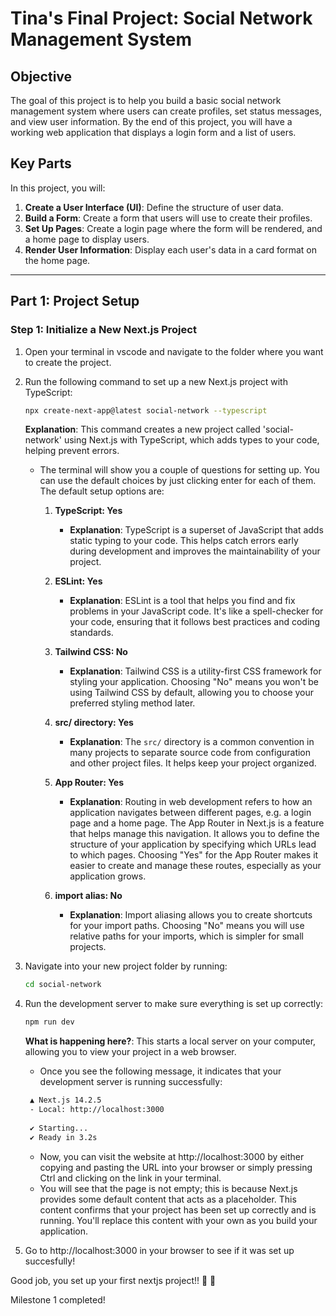 # Tina's Final Project: Social Network Management System

## Objective
The goal of this project is to help you build a basic social network management system where users can create profiles, set status messages, and view user information. By the end of this project, you will have a working web application that displays a login form and a list of users.

## Key Parts
In this project, you will:

1. **Create a User Interface (UI)**: Define the structure of user data.
2. **Build a Form**: Create a form that users will use to create their profiles.
3. **Set Up Pages**: Create a login page where the form will be rendered, and a home page to display users.
4. **Render User Information**: Display each user's data in a card format on the home page.

---

## Part 1: Project Setup

### Step 1: Initialize a New Next.js Project

1. Open your terminal in vscode and navigate to the folder where you want to create the project.

2. Run the following command to set up a new Next.js project with TypeScript:

   ```bash
   npx create-next-app@latest social-network --typescript
   ```

   **Explanation**: This command creates a new project called 'social-network' using Next.js with TypeScript, which adds types to your code, helping prevent errors.
    - The terminal will show you a couple of questions for setting up. You can use the default choices by just clicking enter for each of them. The default setup options are:
    
       1. **TypeScript: Yes**
          - **Explanation**: TypeScript is a superset of JavaScript that adds static typing to your code. This helps catch errors early during development and improves the maintainability of your project.
       
       2. **ESLint: Yes**
          - **Explanation**: ESLint is a tool that helps you find and fix problems in your JavaScript code. It's like a spell-checker for your code, ensuring that it follows best practices and coding standards.
       
       3. **Tailwind CSS: No**
          - **Explanation**: Tailwind CSS is a utility-first CSS framework for styling your application. Choosing "No" means you won't be using Tailwind CSS by default, allowing you to choose your preferred styling method later.
    
       4. **src/ directory: Yes**
          - **Explanation**: The `src/` directory is a common convention in many projects to separate source code from configuration and other project files. It helps keep your project organized.
    
       5. **App Router: Yes**
          - **Explanation**: Routing in web development refers to how an application navigates between different pages, e.g. a login page and a home page. The App Router in Next.js is a feature that helps manage this navigation. It allows you to define the structure of your application by specifying which URLs lead to which pages. Choosing "Yes" for the App Router makes it easier to create and manage these routes, especially as your application grows.

    
       6. **import alias: No**
          - **Explanation**: Import aliasing allows you to create shortcuts for your import paths. Choosing "No" means you will use relative paths for your imports, which is simpler for small projects.


4. Navigate into your new project folder by running:
   ```bash
   cd social-network
   ```
   
5. Run the development server to make sure everything is set up correctly:
   ```bash
   npm run dev
   ```

   **What is happening here?**: This starts a local server on your computer, allowing you to view your project in a web browser.
   - Once you see the following message, it indicates that your development server is running successfully:
   ```bash
    ▲ Next.js 14.2.5
    - Local: http://localhost:3000
    
    ✔ Starting...
    ✔ Ready in 3.2s
    ```
   - Now, you can visit the website at http://localhost:3000 by either copying and pasting the URL into your browser or simply pressing Ctrl and clicking on the link in your terminal.
   - You will see that the page is not empty; this is because Next.js provides some default content that acts as a placeholder. This content confirms that your project has been set up correctly and is running. You'll replace this content with your own as you build your application.

6. Go to http://localhost:3000 in your browser to see if it was set up succesfully!

Good job, you set up your first nextjs project!! :hugs: :1st_place_medal:

Milestone 1 completed!
